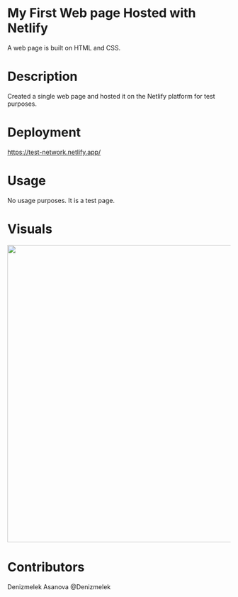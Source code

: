 # My First Web page Hosted with Netlify
A web page is built on HTML and CSS.  

# Description
Created a single web page and hosted it on the Netlify platform for test purposes.

# Deployment
https://test-network.netlify.app/

# Usage
No usage purposes. It is a test page.

# Visuals
<img width="670" alt="" src="https://user-images.githubusercontent.com/77960655/186992119-7f9f4d8c-9cf2-455c-bb62-f9317c0645f9.png">

# Contributors 
Denizmelek Asanova @Denizmelek[](https://github.com/Denizmelek)
